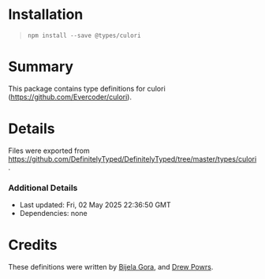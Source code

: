 # Installation
> `npm install --save @types/culori`

# Summary
This package contains type definitions for culori (https://github.com/Evercoder/culori).

# Details
Files were exported from https://github.com/DefinitelyTyped/DefinitelyTyped/tree/master/types/culori.

### Additional Details
 * Last updated: Fri, 02 May 2025 22:36:50 GMT
 * Dependencies: none

# Credits
These definitions were written by [Bijela Gora](https://github.com/bijela-gora), and [Drew Powrs](https://github.com/drwpow).

